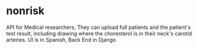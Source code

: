 # nonrisk
API for Medical researchers, They can upload full patients and the patient's test result, including drawing where the choresterol is in their neck's carotid arteries.
UI is in Spanish, Back End in Django
